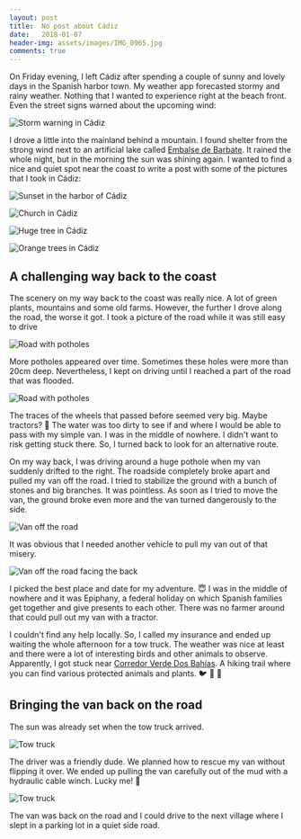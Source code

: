 ```yaml
---
layout: post
title:  No post about Cádiz
date:   2018-01-07
header-img: assets/images/IMG_0965.jpg
comments: true
---
```


On Friday evening, I left Cádiz after spending a couple of sunny and lovely days in the Spanish harbor town. My weather app forecasted stormy and rainy weather. Nothing that I wanted to experience right at the beach front. Even the street signs warned about the upcoming wind:

![Storm warning in Cádiz](/assets/images/IMG_0953.jpg)

I drove a little into the mainland behind a mountain. I found shelter from the strong wind next to an artificial lake called [Embalse de Barbate](https://www.google.com/maps/place/Embalse+de+Barbate/). It rained the whole night, but in the morning the sun was shining again. I wanted to find a nice and quiet spot near the coast to write a post with some of the pictures that I took in Cádiz:

![Sunset in the harbor of Cádiz](/assets/images/IMG_0917.jpg)

![Church in Cádiz](/assets/images/IMG_0876.jpg)

![Huge tree in Cádiz](/assets/images/IMG_0878.jpg)

![Orange trees in Cádiz](/assets/images/IMG_0924.jpg)

## A challenging way back to the coast

The scenery on my way back to the coast was really nice. A lot of green plants, mountains and some old farms. However, the further I drove along the road, the worse it got. I took a picture of the road while it was still easy to drive

![Road with potholes](/assets/images/IMG_0961.jpg)

More potholes appeared over time. Sometimes these holes were more than 20cm deep. Nevertheless, I kept on driving until I reached a part of the road that was flooded.

![Road with potholes](/assets/images/IMG_0962.jpg)

The traces of the wheels that passed before seemed very big. Maybe tractors? :tractor: The water was too dirty to see if and where I would be able to pass with my simple van. I was in the middle of nowhere. I didn't want to risk getting stuck there. So, I turned back to look for an alternative route.

On my way back, I was driving around a huge pothole when my van suddenly drifted to the right. The roadside completely broke apart and pulled my van off the road. I tried to stabilize the ground with a bunch of stones and big branches. It was pointless. As soon as I tried to move the van, the ground broke even more and the van turned dangerously to the side.

![Van off the road](/assets/images/IMG_0965.jpg)

It was obvious that I needed another vehicle to pull my van out of that misery.

![Van off the road facing the back](/assets/images/IMG_0968.jpg)

I picked the best place and date for my adventure. :innocent: I was in the middle of nowhere and it was Epiphany, a federal holiday on which Spanish families get together and give presents to each other. There was no farmer around that could pull out my van with a tractor.

I couldn't find any help locally. So, I called my insurance and ended up waiting the whole afternoon for a tow truck. The weather was nice at least and there were a lot of interesting birds and other animals to observe. Apparently, I got stuck near [Corredor Verde Dos Bahías](http://www.juntadeandalucia.es/medioambiente/corredorVerde/mostrarFicha.do?idCorredor=31). A hiking trail where you can find various protected animals and plants. :bird: :rabbit2: :seedling:

## Bringing the van back on the road

The sun was already set when the tow truck arrived.

![Tow truck](/assets/images/IMG_0978.jpg)

The driver was a friendly dude. We planned how to rescue my van without flipping it over. We ended up pulling the van carefully out of the mud with a hydraulic cable winch. Lucky me! :tada:

![Tow truck](/assets/images/IMG_0982.jpg)

The van was back on the road and I could drive to the next village where I slept in a parking lot in a quiet side road.
